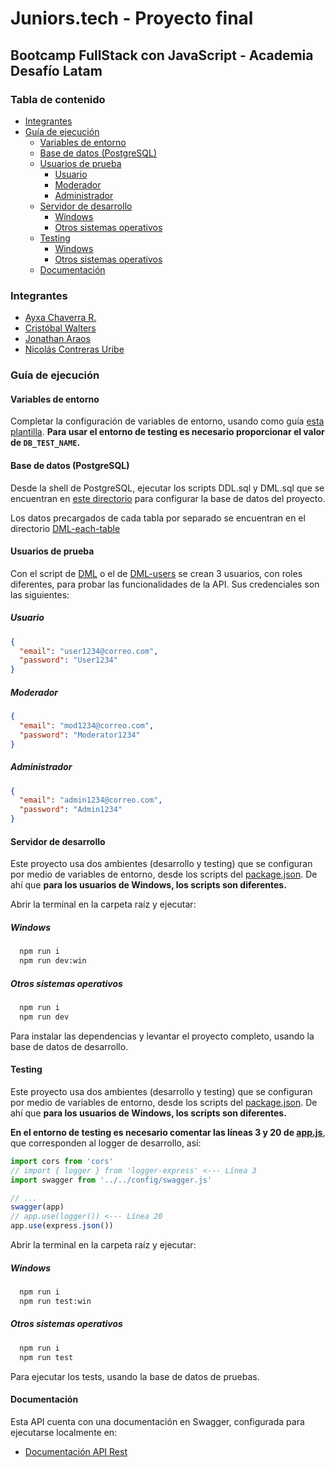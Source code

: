 # Juniors.tech - Proyecto final
## Bootcamp FullStack con JavaScript - Academia Desafío Latam

### Tabla de contenido

- [Integrantes](#integrantes)
- [Guía de ejecución](#guía-de-ejecución)
  - [Variables de entorno](#variables-de-entorno)
  - [Base de datos (PostgreSQL)](#base-de-datos-postgresql)
  - [Usuarios de prueba](#usuarios-de-prueba)
    - [Usuario](#usuario)
    - [Moderador](#moderador)
    - [Administrador](#administrador)
  - [Servidor de desarrollo](#servidor-de-desarrollo)
    - [Windows](#windows)
    - [Otros sistemas operativos](#otros-sistemas-operativos)
  - [Testing](#testing)
    - [Windows](#windows-1)
    - [Otros sistemas operativos](#otros-sistemas-operativos-1)
  - [Documentación](#documentación)

### Integrantes

- [Ayxa Chaverra R.](https://github.com/achaverrar)
- [Cristóbal Walters](https://github.com/cristobalwalters12)
- [Jonathan Araos](https://github.com/jonaisenberg)
- [Nicolás Contreras Uribe](https://github.com/lukitas0606)

### Guía de ejecución

#### Variables de entorno

Completar la configuración de variables de entorno, usando como guía [esta plantilla](./.env.example). **Para usar el entorno de testing es necesario proporcionar el valor de `DB_TEST_NAME`.**

#### Base de datos (PostgreSQL)

Desde la shell de PostgreSQL, ejecutar los scripts DDL.sql y DML.sql que se encuentran en [este directorio](./src/database/) para configurar la base de datos del proyecto.

Los datos precargados de cada tabla por separado se encuentran en el directorio [DML-each-table](./src/database/DML-each-table/)

#### Usuarios de prueba

Con el script de [DML](./src/database/DML.sql) o el de [DML-users](./src/database/DML-each-table/DML-users.sql) se crean 3 usuarios, con roles diferentes, para probar las funcionalidades de la API. Sus credenciales son las siguientes:

##### Usuario

```json
{
  "email": "user1234@correo.com",
  "password": "User1234"
}
```

##### Moderador

```json
{
  "email": "mod1234@correo.com",
  "password": "Moderator1234"
}
```

##### Administrador

```json
{
  "email": "admin1234@correo.com",
  "password": "Admin1234"
}
```

#### Servidor de desarrollo

Este proyecto usa dos ambientes (desarrollo y testing) que se configuran por medio de variables de entorno, desde los scripts del [package.json](./package.json). De ahí que **para los usuarios de Windows, los scripts son diferentes.**

Abrir la terminal en la carpeta raíz y ejecutar:

##### Windows
```bash
  npm run i
  npm run dev:win
```

##### Otros sistemas operativos
```bash
  npm run i
  npm run dev
```

Para instalar las dependencias y levantar el proyecto completo, usando la base de datos de desarrollo.

#### Testing

Este proyecto usa dos ambientes (desarrollo y testing) que se configuran por medio de variables de entorno, desde los scripts del [package.json](./package.json). De ahí que **para los usuarios de Windows, los scripts son diferentes.**

**En el entorno de testing es necesario comentar las líneas 3 y 20 de [app.js](./src/api/v1/app.js)**, que corresponden al logger de desarrollo, así:

```javascript
import cors from 'cors'
// import { logger } from 'logger-express' <--- Línea 3
import swagger from '../../config/swagger.js'

// ...
swagger(app)
// app.use(logger()) <--- Línea 20
app.use(express.json())
```

Abrir la terminal en la carpeta raíz y ejecutar:

##### Windows

```bash
  npm run i
  npm run test:win
```

##### Otros sistemas operativos

```bash
  npm run i
  npm run test
```

Para ejecutar los tests, usando la base de datos de pruebas.

#### Documentación

Esta API cuenta con una documentación en Swagger, configurada para ejecutarse localmente en:

- [Documentación API Rest](http://localhost:3000/api/v1/docs)